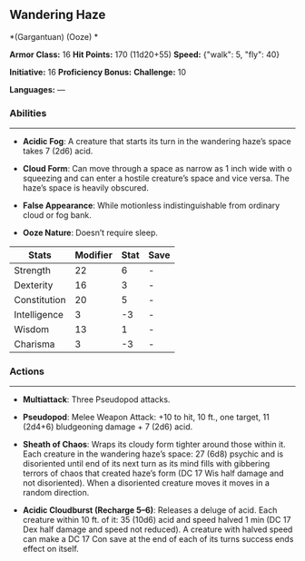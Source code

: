 ## Wandering Haze
*(Gargantuan) (Ooze) *

**Armor Class:** 16
**Hit Points:** 170 (11d20+55)
**Speed:** {"walk": 5, "fly": 40}

**Initiative:** 16
**Proficiency Bonus:**
**Challenge:** 10

**Languages:** —

### Abilities
 --- 
- **Acidic Fog**: A creature that starts its turn in the wandering haze’s space takes 7 (2d6) acid.

- **Cloud Form**: Can move through a space as narrow as 1 inch wide with o squeezing and can enter a hostile creature’s space and vice versa. The haze’s space is heavily obscured.

- **False Appearance**: While motionless indistinguishable from ordinary cloud or fog bank.

- **Ooze Nature**: Doesn’t require sleep.



| Stats | Modifier | Stat | Save
| ---- | ---- | ---- | ---- |
| Strength | 22 | 6 | - |
| Dexterity | 16 | 3 | - |
| Constitution | 20 | 5 | - |
| Intelligence | 3 | -3 | - |
| Wisdom | 13 | 1 | - |
| Charisma | 3 | -3 | - |

### Actions
 --- 
- **Multiattack**: Three Pseudopod attacks.

- **Pseudopod**: Melee Weapon Attack: +10 to hit, 10 ft., one target, 11 (2d4+6) bludgeoning damage + 7 (2d6) acid.

- **Sheath of Chaos**: Wraps its cloudy form tighter around those within it. Each creature in the wandering haze’s space: 27 (6d8) psychic and is disoriented until end of its next turn as its mind fills with gibbering terrors of chaos that created haze’s form (DC 17 Wis half damage and not disoriented). When a disoriented creature moves it moves in a random direction.

- **Acidic Cloudburst (Recharge 5–6)**: Releases a deluge of acid. Each creature within 10 ft. of it: 35 (10d6) acid and speed halved 1 min (DC 17 Dex half damage and speed not reduced). A creature with halved speed can make a DC 17 Con save at the end of each of its turns success ends effect on itself.


